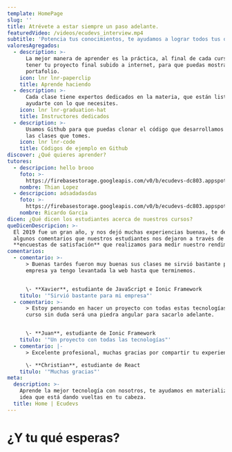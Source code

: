 ```yaml
---
template: HomePage
slug: ''
title: Atrévete a estar siempre un paso adelante.
featuredVideo: /videos/ecudevs_interview.mp4
subtitle: 'Potencia tus conocimientos, te ayudamos a lograr todos tus objetivos.'
valoresAgregados:
  - description: >-
      La mejor manera de aprender es la práctica, al final de cada curso vas a
      tener tu proyecto final subido a internet, para que puedas mostrarlo como
      portafolio.
    icon: lnr lnr-paperclip
    title: Aprende haciendo
  - description: >-
      Cada clase tiene expertos dedicados en la materia, que están listos para
      ayudarte con lo que necesites.
    icon: lnr lnr-graduation-hat
    title: Instructores dedicados
  - description: >-
      Usamos Github para que puedas clonar el código que desarrollamos en todas
      las clases que tomes.
    icon: lnr lnr-code
    title: Códigos de ejemplo en Github
discover: ¿Qué quieres aprender?
tutores:
  - descripcion: hello brooo
    foto: >-
      https://firebasestorage.googleapis.com/v0/b/ecudevs-dc803.appspot.com/o/foto-temas%2Fportada_js.png?alt=media&token=494eac15-f9a1-4e4f-80d4-568793f5a027
    nombre: Thian Lopez
  - descripcion: adsadadasdas
    foto: >-
      https://firebasestorage.googleapis.com/v0/b/ecudevs-dc803.appspot.com/o/foto-temas%2Ftutor_ricardo.png?alt=media&token=fa70589c-fd53-47e8-839b-045f50dbb171
    nombre: Ricardo Garcia
dicen: ¿Qué dicen los estudiantes acerca de nuestros cursos?
queDicenDescripcion: >-
  El 2019 fue un gran año, y nos dejó muchas experiencias buenas, te dejamos
  algunos comentarios que nuestros estudiantes nos dejaron a través de las
  **encuestas de satisfación** que realizamos para medir nuestro rendimiento.
comentarios:
  - comentario: >-
      > Buenas tardes fueron muy buenas sus clases me sirvió bastante para mi
      empresa ya tengo levantada la web hasta que terminemos.


      \- **Xavier**, estudiante de JavaScript e Ionic Framework
    titulo: '"Sirvió bastante para mi empresa"'
  - comentario: >-
      > Estoy pensando en hacer un proyecto con todas estas tecnologías y su
      curso sin duda será una piedra angular para sacarlo adelante.


      \- **Juan**, estudiante de Ionic Framework
    titulo: '"Un proyecto con todas las tecnologías"'
  - comentario: |-
      > Excelente profesional, muchas gracias por compartir tu experiencia.

      \- **Christian**, estudiante de React
    titulo: '"Muchas gracias"'
meta:
  description: >-
    Aprende la mejor tecnología con nosotros, te ayudamos en materializar la
    idea que está dando vueltas en tu cabeza.
  title: Home | Ecudevs
---
```

# ¿Y tu qué esperas?
